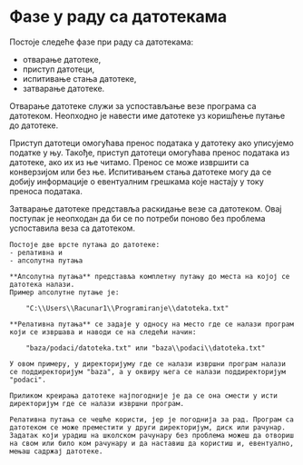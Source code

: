 # Фазе у раду са датотекама

Постоје следеће фазе при раду са датотекама:
- отварање датотеке,
- приступ датотеци,
- испитивање стања датотеке,
- затварање датотеке.

Отварање датотеке служи за успостављање везе програма са датотеком. Неопходно је навести име датотеке уз коришћење путање до датотеке. 

Приступ датотеци омогућава пренос података у датотеку ако уписујемо податке у њу. Такође, приступ датотеци омогућава пренос података из датотеке, ако их из ње читамо. Пренос се може извршити са конверзијом или без ње. 
Испитивањем стања датотеке могу да се добију информације о евентуалним грешкама које настају у току преноса података.

Затварање датотеке представља раскидање везе са датотеком. Овај поступак је неопходан да би се по потреби поново без проблема успоставила веза са датотеком.

```{infonote}
Постоје две врсте путања до датотеке:
- релативна и
- апсолутна путања

**Апсолутна путања** представља комплетну путању до места на којој се датотека налази.
Пример апсолутне путање је:

    "C:\\Users\\Rаcunar1\\Programiranje\\datoteka.txt"

**Релативна путања** се задаје у односу на место где се налази програм који се извршава и наводи се на следећи начин: 

    "baza/podaci/datoteka.txt" или "baza\\podaci\\datoteka.txt"

У овом примеру, у директоријуму где се налази извршни програм налази се поддиректоријум "baza", а у оквиру њега се налази поддиректоријум "podaci". 

Приликом креирања датотеке најпогодније је да се она смести у исти директоријум где се налази извршни програм.

Релативна путања се чешће користи, јер је погоднија за рад. Програм са датотеком се може преместити у други директоријум, диск или рачунар. Задатак који урадиш на школском рачунару без проблема можеш да отвориш на свом или било ком рачунару и да наставиш да користиш и, евентуално, мењаш садржај датотеке.
```
